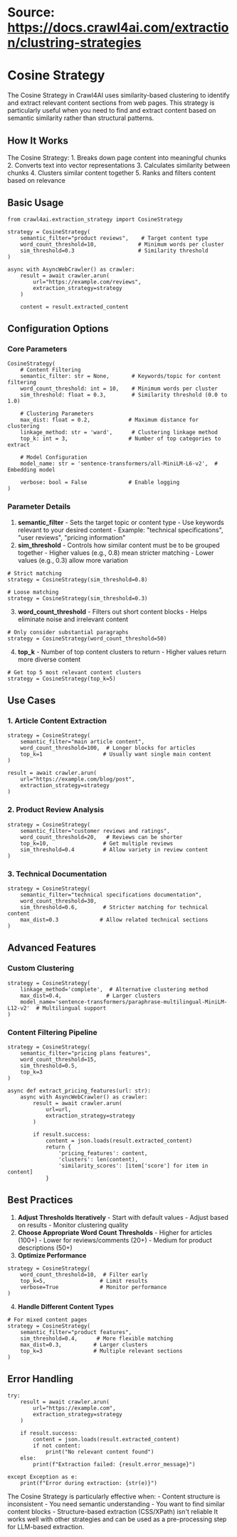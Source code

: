 # Source: https://docs.crawl4ai.com/extraction/clustring-strategies

# Cosine Strategy
The Cosine Strategy in Crawl4AI uses similarity-based clustering to identify and extract relevant content sections from web pages. This strategy is particularly useful when you need to find and extract content based on semantic similarity rather than structural patterns.
## How It Works
The Cosine Strategy: 1. Breaks down page content into meaningful chunks 2. Converts text into vector representations 3. Calculates similarity between chunks 4. Clusters similar content together 5. Ranks and filters content based on relevance
## Basic Usage
```
from crawl4ai.extraction_strategy import CosineStrategy

strategy = CosineStrategy(
    semantic_filter="product reviews",    # Target content type
    word_count_threshold=10,             # Minimum words per cluster
    sim_threshold=0.3                    # Similarity threshold
)

async with AsyncWebCrawler() as crawler:
    result = await crawler.arun(
        url="https://example.com/reviews",
        extraction_strategy=strategy
    )

    content = result.extracted_content

```

## Configuration Options
### Core Parameters
```
CosineStrategy(
    # Content Filtering
    semantic_filter: str = None,       # Keywords/topic for content filtering
    word_count_threshold: int = 10,    # Minimum words per cluster
    sim_threshold: float = 0.3,        # Similarity threshold (0.0 to 1.0)

    # Clustering Parameters
    max_dist: float = 0.2,            # Maximum distance for clustering
    linkage_method: str = 'ward',      # Clustering linkage method
    top_k: int = 3,                   # Number of top categories to extract

    # Model Configuration
    model_name: str = 'sentence-transformers/all-MiniLM-L6-v2',  # Embedding model

    verbose: bool = False             # Enable logging
)

```

### Parameter Details
1. **semantic_filter** - Sets the target topic or content type - Use keywords relevant to your desired content - Example: "technical specifications", "user reviews", "pricing information"
2. **sim_threshold** - Controls how similar content must be to be grouped together - Higher values (e.g., 0.8) mean stricter matching - Lower values (e.g., 0.3) allow more variation 
```
# Strict matching
strategy = CosineStrategy(sim_threshold=0.8)

# Loose matching
strategy = CosineStrategy(sim_threshold=0.3)

```

3. **word_count_threshold** - Filters out short content blocks - Helps eliminate noise and irrelevant content 
```
# Only consider substantial paragraphs
strategy = CosineStrategy(word_count_threshold=50)

```

4. **top_k** - Number of top content clusters to return - Higher values return more diverse content 
```
# Get top 5 most relevant content clusters
strategy = CosineStrategy(top_k=5)

```

## Use Cases
### 1. Article Content Extraction
```
strategy = CosineStrategy(
    semantic_filter="main article content",
    word_count_threshold=100,  # Longer blocks for articles
    top_k=1                   # Usually want single main content
)

result = await crawler.arun(
    url="https://example.com/blog/post",
    extraction_strategy=strategy
)

```

### 2. Product Review Analysis
```
strategy = CosineStrategy(
    semantic_filter="customer reviews and ratings",
    word_count_threshold=20,   # Reviews can be shorter
    top_k=10,                 # Get multiple reviews
    sim_threshold=0.4         # Allow variety in review content
)

```

### 3. Technical Documentation
```
strategy = CosineStrategy(
    semantic_filter="technical specifications documentation",
    word_count_threshold=30,
    sim_threshold=0.6,        # Stricter matching for technical content
    max_dist=0.3             # Allow related technical sections
)

```

## Advanced Features
### Custom Clustering
```
strategy = CosineStrategy(
    linkage_method='complete',  # Alternative clustering method
    max_dist=0.4,              # Larger clusters
    model_name='sentence-transformers/paraphrase-multilingual-MiniLM-L12-v2'  # Multilingual support
)

```

### Content Filtering Pipeline
```
strategy = CosineStrategy(
    semantic_filter="pricing plans features",
    word_count_threshold=15,
    sim_threshold=0.5,
    top_k=3
)

async def extract_pricing_features(url: str):
    async with AsyncWebCrawler() as crawler:
        result = await crawler.arun(
            url=url,
            extraction_strategy=strategy
        )

        if result.success:
            content = json.loads(result.extracted_content)
            return {
                'pricing_features': content,
                'clusters': len(content),
                'similarity_scores': [item['score'] for item in content]
            }

```

## Best Practices
1. **Adjust Thresholds Iteratively** - Start with default values - Adjust based on results - Monitor clustering quality
2. **Choose Appropriate Word Count Thresholds** - Higher for articles (100+) - Lower for reviews/comments (20+) - Medium for product descriptions (50+)
3. **Optimize Performance**
```
strategy = CosineStrategy(
    word_count_threshold=10,  # Filter early
    top_k=5,                 # Limit results
    verbose=True             # Monitor performance
)

```

4. **Handle Different Content Types**
```
# For mixed content pages
strategy = CosineStrategy(
    semantic_filter="product features",
    sim_threshold=0.4,      # More flexible matching
    max_dist=0.3,          # Larger clusters
    top_k=3                # Multiple relevant sections
)

```

## Error Handling
```
try:
    result = await crawler.arun(
        url="https://example.com",
        extraction_strategy=strategy
    )

    if result.success:
        content = json.loads(result.extracted_content)
        if not content:
            print("No relevant content found")
    else:
        print(f"Extraction failed: {result.error_message}")

except Exception as e:
    print(f"Error during extraction: {str(e)}")

```

The Cosine Strategy is particularly effective when: - Content structure is inconsistent - You need semantic understanding - You want to find similar content blocks - Structure-based extraction (CSS/XPath) isn't reliable
It works well with other strategies and can be used as a pre-processing step for LLM-based extraction.

